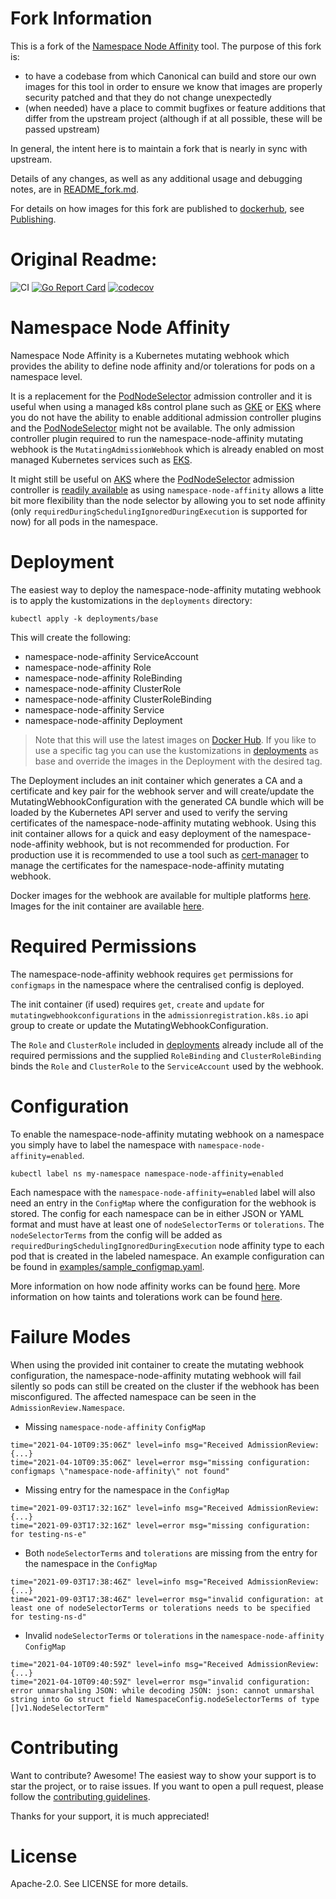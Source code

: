 # Fork Information

This is a fork of the [Namespace Node Affinity](https://github.com/idgenchev/namespace-node-affinity) tool.  The purpose of this fork is:
* to have a codebase from which Canonical can build and store our own images for this tool in order to ensure we know that images are properly security patched and that they do not change unexpectedly 
* (when needed) have a place to commit bugfixes or feature additions that differ from the upstream project (although if at all possible, these will be passed upstream)

In general, the intent here is to maintain a fork that is nearly in sync with upstream.

Details of any changes, as well as any additional usage and debugging notes, are in [README_fork.md](./README_fork.md).

For details on how images for this fork are published to [dockerhub](https://hub.docker.com/r/charmedkubeflow/namespace-node-affinity), see [Publishing](./README_fork.md#publishing).

# Original Readme:

![CI](https://github.com/idgenchev/namespace-node-affinity/actions/workflows/ci.yaml/badge.svg?branch=main)
[![Go Report Card](https://goreportcard.com/badge/github.com/idgenchev/namespace-node-affinity)](https://goreportcard.com/report/github.com/idgenchev/namespace-node-affinity)
[![codecov](https://codecov.io/gh/idgenchev/namespace-node-affinity/branch/main/graph/badge.svg?token=MEIA879BHX)](https://codecov.io/gh/idgenchev/namespace-node-affinity)

# Namespace Node Affinity

Namespace Node Affinity is a Kubernetes mutating webhook which provides the ability to define node affinity and/or tolerations for pods on a namespace level.

It is a replacement for the [PodNodeSelector](https://kubernetes.io/docs/reference/access-authn-authz/admission-controllers/#podnodeselector) admission controller and it is useful when using a managed k8s control plane such as [GKE](https://cloud.google.com/kubernetes-engine) or [EKS](https://aws.amazon.com/eks) where you do not have the ability to enable additional admission controller plugins and the [PodNodeSelector](https://kubernetes.io/docs/reference/access-authn-authz/admission-controllers/#podnodeselector) might not be available. The only admission controller plugin required to run the namespace-node-affinity mutating webhook is the `MutatingAdmissionWebhook` which is already enabled on most managed Kubernetes services such as [EKS](https://docs.aws.amazon.com/eks/latest/userguide/platform-versions.html).

It might still be useful on [AKS](https://azure.microsoft.com/en-gb/services/kubernetes-service/) where the [PodNodeSelector](https://kubernetes.io/docs/reference/access-authn-authz/admission-controllers/#podnodeselector) admission controller is [readily available](https://docs.microsoft.com/en-us/azure/aks/faq#what-kubernetes-admission-controllers-does-aks-support-can-admission-controllers-be-added-or-removed) as using `namespace-node-affinity` allows a litte bit more flexibility than the node selector by allowing you to set node affinity (only `requiredDuringSchedulingIgnoredDuringExecution` is supported for now) for all pods in the namespace.

# Deployment

The easiest way to deploy the namespace-node-affinity mutating webhook is to apply the kustomizations in the `deployments` directory:
```
kubectl apply -k deployments/base
```

This will create the following:
 * namespace-node-affinity ServiceAccount
 * namespace-node-affinity Role
 * namespace-node-affinity RoleBinding
 * namespace-node-affinity ClusterRole
 * namespace-node-affinity ClusterRoleBinding
 * namespace-node-affinity Service
 * namespace-node-affinity Deployment

> Note that this will use the latest images on [Docker Hub](https://hub.docker.com/repository/docker/idgenchev/namespace-node-affinity). If you like to use a specific tag you can use the kustomizations in [deployments](/deployments/) as base and override the images in the Deployment with the desired tag.

The Deployment includes an init container which generates a CA and a certificate and key pair for the webhook server and will create/update the MutatingWebhookConfiguration with the generated CA bundle which will be loaded by the Kubernetes API server and used to verify the serving certificates of the namespace-node-affinity mutating webhook. Using this init container allows for a quick and easy deployment of the namespace-node-affinity webhook, but is not recommended for production. For production use it is recommended to use a tool such as [cert-manager](https://cert-manager.io) to manage the certificates for the namespace-node-affinity mutating webhook.

Docker images for the webhook are available for multiple platforms [here](https://hub.docker.com/repository/docker/idgenchev/namespace-node-affinity). Images for the init container are available [here](https://hub.docker.com/repository/docker/idgenchev/namespace-node-affinity-init-container).

# Required Permissions

The namespace-node-affinity webhook requires `get` permissions for `configmaps` in the namespace where the centralised config is deployed.

The init container (if used) requires `get`, `create` and `update` for `mutatingwebhookconfigurations` in the `admissionregistration.k8s.io` api group to create or update the MutatingWebhookConfiguration.

The `Role` and `ClusterRole` included in [deployments](/deployments/) already include all of the required permissions and the supplied `RoleBinding` and `ClusterRoleBinding` binds the `Role` and `ClusterRole` to the `ServiceAccount` used by the webhook.

# Configuration

To enable the namespace-node-affinity mutating webhook on a namespace you simply have to label the namespace with `namespace-node-affinity=enabled`.
```
kubectl label ns my-namespace namespace-node-affinity=enabled
```

Each namespace with the `namespace-node-affinity=enabled` label will also need an entry in the `ConfigMap` where the configuration for the webhook is stored. The config for each namespace can be in either JSON or YAML format and must have at least one of `nodeSelectorTerms` or `tolerations`. The `nodeSelectorTerms` from the config will be added as `requiredDuringSchedulingIgnoredDuringExecution` node affinity type to each pod that is created in the labeled namespace. An example configuration can be found in [examples/sample_configmap.yaml](/examples/sample_configmap.yaml).

More information on how node affinity works can be found [here](https://kubernetes.io/docs/concepts/scheduling-eviction/assign-pod-node/#node-affinity).
More information on how taints and tolerations work can be found [here](https://kubernetes.io/docs/concepts/scheduling-eviction/taint-and-toleration/).

# Failure Modes

When using the provided init container to create the mutating webhook configuration, the namespace-node-affinity mutating webhook will fail silently so pods can still be created on the cluster if the webhook has been misconfigured. The affected namespace can be seen in the `AdmissionReview.Namespace`.

 * Missing `namespace-node-affinity` `ConfigMap`
```
time="2021-04-10T09:35:06Z" level=info msg="Received AdmissionReview: {...}
time="2021-04-10T09:35:06Z" level=error msg="missing configuration: configmaps \"namespace-node-affinity\" not found"
```

 * Missing entry for the namespace in the `ConfigMap`
```
time="2021-09-03T17:32:16Z" level=info msg="Received AdmissionReview: {...}
time="2021-09-03T17:32:16Z" level=error msg="missing configuration: for testing-ns-e"
```

 * Both `nodeSelectorTerms` and `tolerations` are missing from the entry for the namespace in the `ConfigMap`
```
time="2021-09-03T17:38:46Z" level=info msg="Received AdmissionReview: {...}
time="2021-09-03T17:38:46Z" level=error msg="invalid configuration: at least one of nodeSelectorTerms or tolerations needs to be specified for testing-ns-d"
```

 * Invalid `nodeSelectorTerms` or `tolerations` in the `namespace-node-affinity` `ConfigMap`
```
time="2021-04-10T09:40:59Z" level=info msg="Received AdmissionReview: {...}
time="2021-04-10T09:40:59Z" level=error msg="invalid configuration: error unmarshaling JSON: while decoding JSON: json: cannot unmarshal string into Go struct field NamespaceConfig.nodeSelectorTerms of type []v1.NodeSelectorTerm"
```

# Contributing

Want to contribute? Awesome! The easiest way to show your support is to star the project, or to raise issues. If you want to open a pull request, please follow the [contributing guidelines](/.github/CONTRIBUTING.md).

Thanks for your support, it is much appreciated!

# License

Apache-2.0. See LICENSE for more details.
